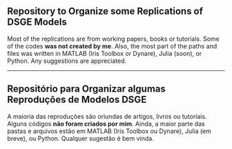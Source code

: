 ## Repository to Organize some Replications of DSGE Models

Most of the replications are from working papers, books or tutorials. Some of the codes **was not created by me**. Also, the most part of the paths and files was written in MATLAB (Iris Toolbox or Dynare), Julia (soon), or Python. Any suggestions are appreciated.

-----------------------------------------------------------------

## Repositório para Organizar algumas Reproduções de Modelos DSGE 

A maioria das reproduções são oriundas de artigos, livros ou tutoriais. Alguns códigos **não foram criados por mim**. Ainda, a maior parte das pastas e arquivos estão em MATLAB (Iris Toolbox ou Dynare), Julia (em breve), ou Python. Qualquer sugestão é bem vinda.
